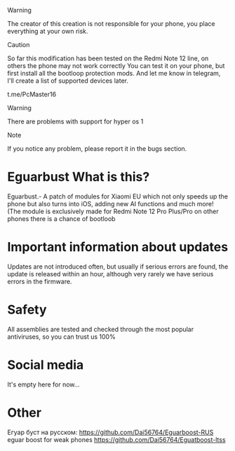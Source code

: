 > [!WARNING]
> The creator of this creation is not responsible for your phone, you place everything at your own risk. 

> [!CAUTION]
> So far this modification has been tested on the Redmi Note 12 line, on others the phone may not work correctly You can test it on your phone, but first install all the bootloop protection mods. And let me know in telegram, I'll create a list of supported devices later.
>
>
>  t.me/PcMaster16

> [!WARNING]
> There are problems with support for hyper os 1

> [!NOTE]
> If you notice any problem, please report it in the bugs section. 

# Eguarbust What is this?
Eguarbust.- A patch of modules for Xiaomi EU which not only speeds up the phone but also turns into iOS, adding new AI functions and much more! (The module is exclusively made for Redmi Note 12 Pro Plus/Pro on other phones there is a chance of bootloob 
# Important information about updates
Updates are not introduced often, but usually if serious errors are found, the update is released within an hour, although very rarely we have serious errors in the firmware. 
# Safety 
All assemblies are tested and checked through the most popular antiviruses, so you can trust us 100%
# Social media
It's empty here for now...
# Other
Егуар буст на русском: https://github.com/Dai56764/Eguarboost-RUS
eguar boost for weak phones
https://github.com/Dai56764/Eguatboost-ltss
